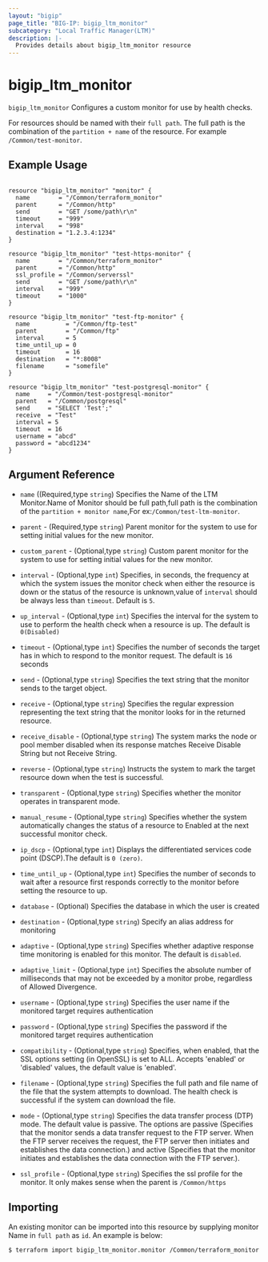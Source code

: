 ```yaml
---
layout: "bigip"
page_title: "BIG-IP: bigip_ltm_monitor"
subcategory: "Local Traffic Manager(LTM)"
description: |-
  Provides details about bigip_ltm_monitor resource
---
```


# bigip\_ltm\_monitor

`bigip_ltm_monitor` Configures a custom monitor for use by health checks.

For resources should be named with their `full path`. The full path is the combination of the `partition + name` of the resource. For example `/Common/test-monitor`.

## Example Usage


```hcl

resource "bigip_ltm_monitor" "monitor" {
  name        = "/Common/terraform_monitor"
  parent      = "/Common/http"
  send        = "GET /some/path\r\n"
  timeout     = "999"
  interval    = "998"
  destination = "1.2.3.4:1234"
}

resource "bigip_ltm_monitor" "test-https-monitor" {
  name        = "/Common/terraform_monitor"
  parent      = "/Common/http"
  ssl_profile = "/Common/serverssl"
  send        = "GET /some/path\r\n"
  interval    = "999"
  timeout     = "1000"
}

resource "bigip_ltm_monitor" "test-ftp-monitor" {
  name          = "/Common/ftp-test"
  parent        = "/Common/ftp"
  interval      = 5
  time_until_up = 0
  timeout       = 16
  destination   = "*:8008"
  filename      = "somefile"
}

resource "bigip_ltm_monitor" "test-postgresql-monitor" {
  name     = "/Common/test-postgresql-monitor"
  parent   = "/Common/postgresql"
  send     = "SELECT 'Test';"
  receive  = "Test"
  interval = 5
  timeout  = 16
  username = "abcd"
  password = "abcd1234"
}
```      

## Argument Reference

* `name` ((Required,type `string`) Specifies the Name of the LTM Monitor.Name of Monitor should be full path,full path is the combination of the `partition + monitor name`,For ex:`/Common/test-ltm-monitor`.

* `parent` - (Required,type `string`)  Parent monitor for the system to use for setting initial values for the new monitor.

* `custom_parent` - (Optional,type `string`)  Custom parent monitor for the system to use for setting initial values for the new monitor.

* `interval` - (Optional,type `int`) Specifies, in seconds, the frequency at which the system issues the monitor check when either the resource is down or the status of the resource is unknown,value of `interval` should be always less than `timeout`. Default is `5`.

* `up_interval` - (Optional,type `int`) Specifies the interval for the system to use to perform the health check when a resource is up. The default is `0(Disabled)`

* `timeout` - (Optional,type `int`) Specifies the number of seconds the target has in which to respond to the monitor request. The default is `16` seconds

* `send` - (Optional,type `string`) Specifies the text string that the monitor sends to the target object.

* `receive` - (Optional,type `string`) Specifies the regular expression representing the text string that the monitor looks for in the returned resource.

* `receive_disable` - (Optional,type `string`) The system marks the node or pool member disabled when its response matches Receive Disable String but not Receive String.

* `reverse`  - (Optional,type `string`) Instructs the system to mark the target resource down when the test is successful.

* `transparent` - (Optional,type `string`) Specifies whether the monitor operates in transparent mode.

* `manual_resume` - (Optional,type `string`) Specifies whether the system automatically changes the status of a resource to Enabled at the next successful monitor check.

* `ip_dscp` - (Optional,type `int`) Displays the differentiated services code point (DSCP).The default is `0 (zero)`.

* `time_until_up` - (Optional,type `int`) Specifies the number of seconds to wait after a resource first responds correctly to the monitor before setting the resource to up.

* `database` - (Optional) Specifies the database in which the user is created

* `destination` - (Optional,type `string`) Specify an alias address for monitoring

* `adaptive` - (Optional,type `string`) Specifies whether adaptive response time monitoring is enabled for this monitor. The default is `disabled`.

* `adaptive_limit` - (Optional,type `int`) Specifies the absolute number of milliseconds that may not be exceeded by a monitor probe, regardless of Allowed Divergence.

* `username` - (Optional,type `string`) Specifies the user name if the monitored target requires authentication

* `password` - (Optional,type `string`) Specifies the password if the monitored target requires authentication 

* `compatibility` -  (Optional,type `string`) Specifies, when enabled, that the SSL options setting (in OpenSSL) is set to ALL. Accepts 'enabled' or 'disabled' values, the default value is 'enabled'.

* `filename` - (Optional,type `string`) Specifies the full path and file name of the file that the system attempts to download. The health check is successful if the system can download the file.

* `mode` - (Optional,type `string`) Specifies the data transfer process (DTP) mode. The default value is passive. The options are passive (Specifies that the monitor sends a data transfer request to the FTP server. When the FTP server receives the request, the FTP server then initiates and establishes the data connection.) and active (Specifies that the monitor initiates and establishes the data connection with the FTP server.).

* `ssl_profile` - (Optional,type `string`) Specifies the ssl profile for the monitor. It only makes sense when the parent is `/Common/https`

## Importing
An existing monitor can be imported into this resource by supplying monitor Name in `full path` as `id`.
An example is below:
```sh
$ terraform import bigip_ltm_monitor.monitor /Common/terraform_monitor
```

